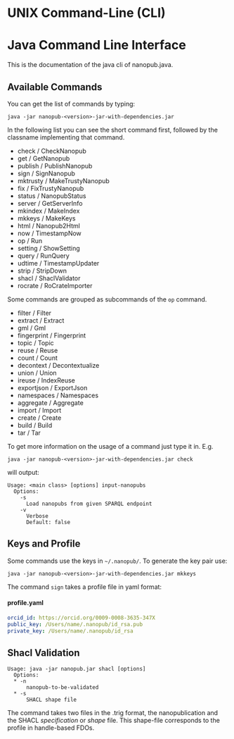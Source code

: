 # UNIX Command-Line (CLI)

Java Command Line Interface
===========================

This is the documentation of the java cli of nanopub.java.

## Available Commands

You can get the list of commands by typing:

```java -jar nanopub-<version>-jar-with-dependencies.jar```

In the following list you can see the short command first, followed by the classname
implementing that command.

- check / CheckNanopub
- get / GetNanopub
- publish / PublishNanopub
- sign / SignNanopub
- mktrusty / MakeTrustyNanopub
- fix / FixTrustyNanopub
- status / NanopubStatus
- server / GetServerInfo
- mkindex / MakeIndex
- mkkeys / MakeKeys
- html / Nanopub2Html
- now / TimestampNow
- op / Run
- setting / ShowSetting
- query / RunQuery
- udtime / TimestampUpdater
- strip / StripDown
- shacl / ShaclValidator
- rocrate / RoCrateImporter

Some commands are grouped as subcommands of the `op` command.

- filter / Filter
- extract / Extract
- gml / Gml
- fingerprint / Fingerprint
- topic / Topic
- reuse / Reuse
- count / Count
- decontext / Decontextualize
- union / Union
- ireuse / IndexReuse
- exportjson / ExportJson
- namespaces / Namespaces
- aggregate / Aggregate
- import / Import
- create / Create
- build / Build
- tar / Tar

To get more information on the usage of a command just type it in. E.g.

```java -jar nanopub-<version>-jar-with-dependencies.jar check```

will output:

```
Usage: <main class> [options] input-nanopubs
  Options:
    -s
      Load nanopubs from given SPARQL endpoint
    -v
      Verbose
      Default: false
```

## Keys and Profile

Some commands use the keys in `~/.nanopub/`. To generate the key pair use:

```java -jar nanopub-<version>-jar-with-dependencies.jar mkkeys```

The command `sign` takes a profile file in yaml format:

#### profile.yaml
```yaml
orcid_id: https://orcid.org/0009-0008-3635-347X
public_key: /Users/name/.nanopub/id_rsa.pub
private_key: /Users/name/.nanopub/id_rsa
```

## Shacl Validation

```
Usage: java -jar nanopub.jar shacl [options]
  Options:
  * -n
      nanopub-to-be-validated
  * -s
      SHACL shape file
```

The command takes two files in the .trig format, the nanopublication and the SHACL *specification* or
*shape* file. This shape-file corresponds to the profile in handle-based FDOs. 

